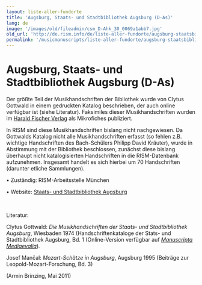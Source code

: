 ```yaml
---
layout: liste-aller-fundorte
title: 'Augsburg, Staats- und Stadtbibliothek Augsburg (D-As)'
lang: de
image: '/images/old/fileadmin/csm_D-Ahk_30_0069a1abb7.jpg'
old_url: 'http://de.rism.info/de/liste-aller-fundorte/augsburg-staatsbibliothek.html'
permalink: '/musicmanuscripts/liste-aller-fundorte/augsburg-staatsbibliothek.html'
---
```




# Augsburg, Staats- und Stadtbibliothek Augsburg (D-As)

Der größte Teil der Musikhandschriften der Bibliothek wurde von Clytus Gottwald in einem gedruckten Katalog beschrieben, der auch online verfügbar ist (siehe Literatur). Faksimiles dieser Musikhandschriften wurden im [Harald Fischer Verlag](http://www.haraldfischerverlag.de/hfv/augsburg_handschriften.php "Opens external link in new window") als Mikrofiches publiziert.

In RISM sind diese Musikhandschriften bislang nicht nachgewiesen. Da Gottwalds Katalog nicht alle Musikhandschriften erfasst (so fehlen z.B. wichtige Handschriften des Bach-Schülers Philipp David Kräuter), wurde in Abstimmung mit der Bibliothek beschlossen, zunächst diese bislang überhaupt nicht katalogisierten Handschriften in die RISM-Datenbank aufzunehmen. Insgesamt handelt es sich hierbei um 70 Handschriften (darunter etliche Sammlungen).

• Zuständig: RISM-Arbeitsstelle München

• Website: [Staats- und Stadtbibliothek Augsburg](http://www.sustb.augsburg.de/ "Opens external link in new window")

&nbsp;

Literatur:

Clytus Gottwald: _Die Musikhandschriften der Staats- und Stadtbibliothek Augsburg_, Wiesbaden 1974 (Handschriftenkataloge der Stats- und Stadtbibliothek Augsburg, Bd. 1
(Online-Version verfügbar auf _[Manuscripta Mediaevalia](http://www.manuscripta-mediaevalia.de/hsk0003.html "Opens external link in new window")_)_._

Josef Mančal: _Mozart-Schätze in Augsburg_, Augsburg 1995 (Beiträge zur Leopold-Mozart-Forschung, Bd. 3)

(Armin Brinzing, Mai 2011)

